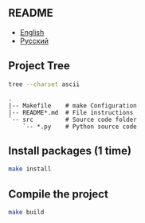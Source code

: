 ## README

- [English](README.md)
- [Русский](README-ru.md)

## Project Tree

```bash
tree --charset ascii
```

```
.
|-- Makefile    # make Configuration
|-- README*.md  # File instructions
`-- src         # Source code folder
    `-- *.py    # Python source code
```

## Install packages (1 time)

```bash
make install
```

## Compile the project

```bash
make build
```
